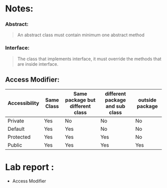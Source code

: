 # Notes:
### Abstract:
> An abstract class must contain minimum one abstract method

### Interface:
> The class that implements interface, it must override the methods that are inside interface.

## Access Modifier:

| Accessibility | Same Class | Same package but different class | different package and sub class | outside package |
|---------------|------------|----------------------------------|---------------------------------|-----------------|
| Private | Yes | No | No | No |
| Default | Yes | Yes | No | No |
| Protected |Yes   | Yes | Yes | No |
| Public | Yes | Yes | Yes | Yes |



# Lab report :
- Access Modifier


